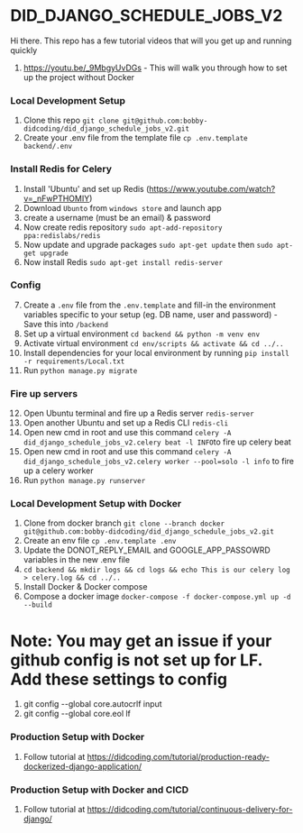 # DID_DJANGO_SCHEDULE_JOBS_V2

Hi there.
This repo has a few tutorial videos that will you get up and running quickly
1) https://youtu.be/_9MbgyUvDGs - This will walk you through how to set up the project without Docker

### Local Development Setup
1. Clone this repo `git clone git@github.com:bobby-didcoding/did_django_schedule_jobs_v2.git`
2. Create your .env file from the template file `cp .env.template backend/.env`

### Install Redis for Celery
1. Install 'Ubuntu' and set up Redis (https://www.youtube.com/watch?v=_nFwPTHOMIY)
2. Download `Ubunto` from `windows store` and launch app
3. create a username (must be an email) & password
4. Now create redis repository `sudo apt-add-repository ppa:redislabs/redis`
5. Now update and upgrade packages `sudo apt-get update` then `sudo apt-get upgrade`
6. Now install Redis `sudo apt-get install redis-server`
### Config
7. Create a `.env` file from the `.env.template` and fill-in the environment variables specific to your setup (eg. DB
   name, user and password) - Save this into `/backend`
8. Set up a virtual environment `cd backend && python -m venv env`
9. Activate virtual environment `cd env/scripts && activate && cd ../..`
10. Install dependencies for your local environment by running `pip install -r requirements/Local.txt`
11. Run `python manage.py migrate`

### Fire up servers
12. Open Ubuntu terminal and fire up a Redis server `redis-server`
13. Open another Ubuntu and set up a Redis CLI `redis-cli`
14. Open new cmd in root and use this command `celery -A did_django_schedule_jobs_v2.celery beat -l INFO`to fire up celery beat
15. Open new cmd in root and use this command `celery -A did_django_schedule_jobs_v2.celery worker --pool=solo -l info` to fire up a celery worker
16. Run `python manage.py runserver`


### Local Development Setup with Docker
1. Clone from docker branch `git clone --branch docker git@github.com:bobby-didcoding/did_django_schedule_jobs_v2.git`
2. Create an env file `cp .env.template .env`
3. Update the DONOT_REPLY_EMAIL and GOOGLE_APP_PASSOWRD variables in the new .env file
4. `cd backend && mkdir logs && cd logs && echo This is our celery log > celery.log && cd ../..`
5. Install Docker & Docker compose
6. Compose a docker image `docker-compose -f docker-compose.yml up -d --build`

# Note: You may get an issue if your github config is not set up for LF. Add these settings to config
1. git config --global core.autocrlf input
2. git config --global core.eol lf


### Production Setup with Docker
1. Follow tutorial at https://didcoding.com/tutorial/production-ready-dockerized-django-application/

### Production Setup with Docker and CICD
1. Follow tutorial at https://didcoding.com/tutorial/continuous-delivery-for-django/
